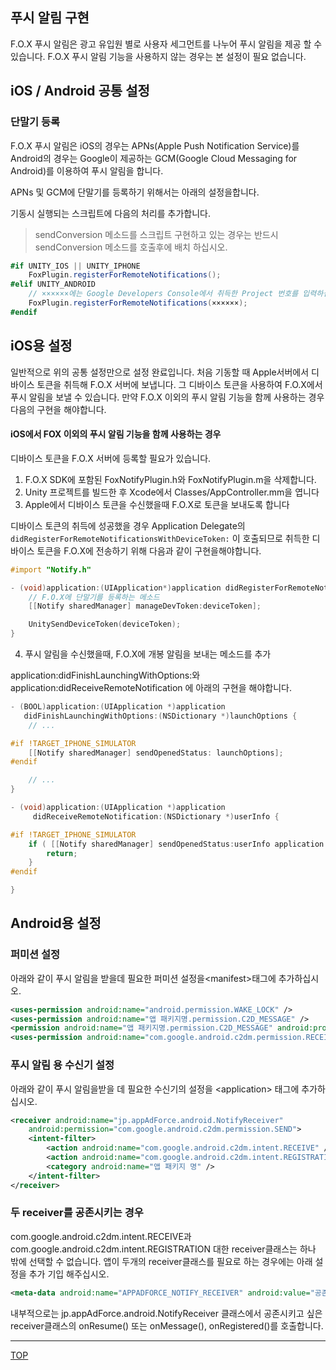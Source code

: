 ## 푸시 알림 구현

F.O.X 푸시 알림은 광고 유입원 별로 사용​​자 세그먼트를 나누어 푸시 알림을 제공 할 수 있습니다. F.O.X 푸시 알림 기능을 사용하지 않는 경우는 본 설정이 필요 없습니다.


## iOS / Android 공통 설정

### 단말기 등록

F.O.X 푸시 알림은 iOS의 경우는 APNs(Apple Push Notification Service)를 Android의 경우는 Google이 제공하는 GCM(Google Cloud Messaging for Android)를 이용하여 푸시 알림을 합니다.

APNs 및 GCM에 단말기를 등록하기 위해서는 아래의 설정을합니다.

기동시 실행되는 스크립트에 다음의 처리를 추가합니다.

> sendConversion 메소드를 스크립트 구현하고 있는 경우는 반드시 sendConversion 메소드를 호출후에 배치 하십시오.

```cs
#if UNITY_IOS || UNITY_IPHONE
	FoxPlugin.registerForRemoteNotifications();
#elif UNITY_ANDROID
	// ××××××에는 Google Developers Console에서 취득한 Project 번호를 입력하십시오.
	FoxPlugin.registerForRemoteNotifications(××××××);
#endif
```

## iOS용 설정

일반적으로 위의 공통 설정만으로 설정 완료입니다.
처음 기동할 때 Apple서버에서 디바이스 토큰을 취득해 F.O.X 서버에 보냅니다.
그 디바이스 토큰을 사용하여 F.O.X에서 푸시 알림을 보낼 수 있습니다.
만약 F.O.X 이외의 푸시 알림 기능을 함께 사용하는 경우 다음의 구현을 해야합니다.

#### iOS에서 FO​​X 이외의 푸시 알림 기능을 함께 사용하는 경우

디바이스 토큰을 F.O.X 서버에 등록할 필요가 있습니다.

1. F.O.X SDK에 포함된 FoxNotifyPlugin.h와 FoxNotifyPlugin.m을 삭제합니다.
2. Unity 프로젝트를 빌드한 후 Xcode에서 Classes/AppController.mm을 엽니다
3. Apple에서 디바이스 토큰을 수신했을때 F.O.X로 토큰을 보내도록 합니다

디바이스 토큰의 취득에 성공했을 경우 Application Delegate의 `didRegisterForRemoteNotificationsWithDeviceToken:` 이 호출되므로 취득한 디바이스 토큰을 F.O.X에 전송하기 위해 다음과 같이 구현을해야합니다.

```objective-c
#import "Notify.h"

- (void)application:(UIApplication*)application didRegisterForRemoteNotificationsWithDeviceToken:(NSData*)deviceToken{
    // F.O.X에 단말기를 등록하는 메소드
    [[Notify sharedManager] manageDevToken:deviceToken];

    UnitySendDeviceToken(deviceToken);
}
```

4. 푸시 알림을 수신했을때, F.O.X에 개봉 알림을 보내는 메소드를 추가

application:didFinishLaunchingWithOptions:와application:didReceiveRemoteNotification 에 아래의 구현을 해야합니다.

```objective-c
- (BOOL)application:(UIApplication *)application
   didFinishLaunchingWithOptions:(NSDictionary *)launchOptions {
	// ...

#if !TARGET_IPHONE_SIMULATOR
	[[Notify sharedManager] sendOpenedStatus: launchOptions];
#endif

	// ...
}
```

```objective-c
- (void)application:(UIApplication *)application
	 didReceiveRemoteNotification:(NSDictionary *)userInfo {

#if !TARGET_IPHONE_SIMULATOR
	if ( [[Notify sharedManager] sendOpenedStatus:userInfo application:application] ) {
		return;
	}
#endif

}
```

## Android용 설정

### 퍼미션 설정

아래와 같이 푸시 알림을 받을데 필요한 퍼미션 설정을\<manifest\>태그에 추가하십시오.

```xml
<uses-permission android:name="android.permission.WAKE_LOCK" />
<uses-permission android:name="앱 패키지명.permission.C2D_MESSAGE" />
<permission android:name="앱 패키지명.permission.C2D_MESSAGE" android:protectionLevel="signature" />
<uses-permission android:name="com.google.android.c2dm.permission.RECEIVE" />
```

### 푸시 알림 용 수신기 설정

아래와 같이 푸시 알림을받을 데 필요한 수신기의 설정을 &lt;application&gt; 태그에 추가하십시오.

```xml
<receiver android:name="jp.appAdForce.android.NotifyReceiver"
	android:permission="com.google.android.c2dm.permission.SEND">
	<intent-filter>
		<action android:name="com.google.android.c2dm.intent.RECEIVE" />
		<action android:name="com.google.android.c2dm.intent.REGISTRATION" />
		<category android:name="앱 패키지 명" />
	</intent-filter>
</receiver>
```

### 두 receiver를 공존시키는 경우

com.google.android.c2dm.intent.RECEIVE과 com.google.android.c2dm.intent.REGISTRATION 대한 receiver클래스는 하나 밖에 선택할 수 없습니다. 앱이 두개의 receiver클래스를 필요로 하는 경우에는 아래 설정을 추가 기입 해주십시오.

```xml
<meta-data android:name="APPADFORCE_NOTIFY_RECEIVER" android:value="공존시키고 싶은 F.O.X 이외의 receiver클래스"/>
```

내부적으로는 jp.appAdForce.android.NotifyReceiver 클래스에서 공존시키고 싶은 receiver클래스의 onResume() 또는 onMessage(), onRegistered()를 호출합니다.

---
[TOP](/lang/ko/doc/README.md)
